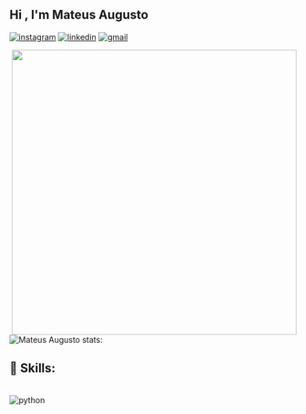 ## Hi  , I'm Mateus Augusto
[![instagram](https://img.shields.io/badge/Instagram-E4405F?style=for-the-badge&logo=instagram&logoColor=white)](https://www.instagram.com/mateus_tozin2/)
[![linkedin](https://img.shields.io/badge/LinkedIn-0077B5?style=for-the-badge&logo=linkedin&logoColor=white)](https://www.linkedin.com/in/mateus-augusto-tozin-ferreira-24045b235/)
[![gmail](https://img.shields.io/badge/Gmail-D14836?style=for-the-badge&logo=gmail&logoColor=white)](mateustozin15@gmail.com)

<img align="right" height="500em" src="https://raw.githubusercontent.com/gist/Mateustozin/6070672e00e6b179f882f134fc6513cf/raw/a35c612bc61e802ec21daa4b126a1180a2d12cb3/githubcard.SVG"/>

![Mateus Augusto stats:](https://github-readme-stats.vercel.app/api?username=Mateustozin&show_icons=true&theme=synthwave)



## 🚀 Skills:
<div style="display: inline_block"><br/>
  <img align="center" alt="python" src="https://img.shields.io/badge/Python-3776AB?style=for-the-badge&logo=python&logoColor=white"/>
</div>
 
